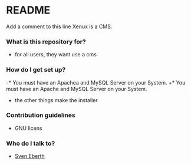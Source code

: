 # README #
 
Add a comment to this line
 Xenux is a CMS.
 
### What is this repository for? ###
 
 * for all users, they want use a cms
 
### How do I get set up? ###
 
-* You must have an Apachea and MySQL Server on your System.
+* You must have an Apache and MySQL Server on your System.
 * the other things make the installer
 
### Contribution guidelines ###
 
 * GNU licens
 
### Who do I talk to? ###
 
 * [Sven Eberth](mailto:mail@sven-eberth.de.hm)
